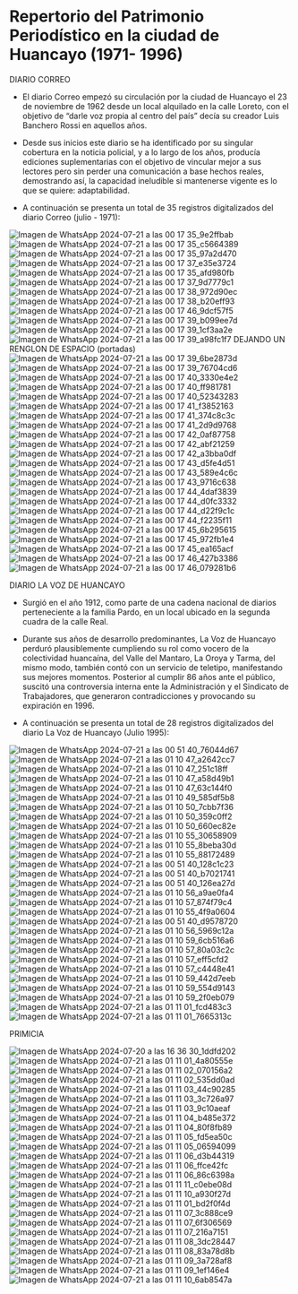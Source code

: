 # Repertorio del Patrimonio Periodístico en la ciudad de Huancayo (1971- 1996)

DIARIO CORREO

-	El diario Correo empezó su circulación por la ciudad de Huancayo el 23 de noviembre de 1962 desde un local alquilado en la calle Loreto, con el objetivo de “darle voz propia al centro del país” decía su creador Luis Banchero Rossi en aquellos años.
  
-	Desde sus inicios este diario se ha identificado por su singular cobertura en la noticia policial, y a lo largo de los años, producía ediciones suplementarias con el objetivo de vincular mejor a sus lectores pero sin perder una comunicación a base hechos reales, demostrando así, la capacidad ineludible si mantenerse vigente es lo que se quiere: adaptabilidad.
  
-	A continuación se presenta un total de 35 registros digitalizados del diario Correo (julio - 1971):

![Imagen de WhatsApp 2024-07-21 a las 00 17 35_9e2ffbab](https://github.com/user-attachments/assets/0dfad0b1-eff0-4718-9bf7-e2ed4e54ed64)
![Imagen de WhatsApp 2024-07-21 a las 00 17 35_c5664389](https://github.com/user-attachments/assets/486e0944-0459-4bba-af0b-8127b64b813a)
![Imagen de WhatsApp 2024-07-21 a las 00 17 35_97a2d470](https://github.com/user-attachments/assets/bdd831c6-f79b-4a98-ad73-ca5aea614c59)
![Imagen de WhatsApp 2024-07-21 a las 00 17 37_e35e3724](https://github.com/user-attachments/assets/33e63574-d62c-4310-9056-9bccc9266c06)
![Imagen de WhatsApp 2024-07-21 a las 00 17 35_afd980fb](https://github.com/user-attachments/assets/522957d0-17d4-4093-85cd-88fa56d3c121)
![Imagen de WhatsApp 2024-07-21 a las 00 17 37_9d7779c1](https://github.com/user-attachments/assets/1b8c300d-656b-4729-9709-7e347222aaf6)
![Imagen de WhatsApp 2024-07-21 a las 00 17 38_972d90ec](https://github.com/user-attachments/assets/0a7d8a0f-a5ed-40c7-bd5c-5350fb197c56)
![Imagen de WhatsApp 2024-07-21 a las 00 17 38_b20eff93](https://github.com/user-attachments/assets/b794634b-ee90-4886-8d50-a53919a2cc03)
![Imagen de WhatsApp 2024-07-21 a las 00 17 46_9dcf57f5](https://github.com/user-attachments/assets/730105e1-6a40-4d0a-95c7-bb95d154fa4f)
![Imagen de WhatsApp 2024-07-21 a las 00 17 39_b099ee7d](https://github.com/user-attachments/assets/f725646c-cd36-4307-bb69-1ffb94d866a3)
![Imagen de WhatsApp 2024-07-21 a las 00 17 39_1cf3aa2e](https://github.com/user-attachments/assets/403273b4-caec-4c8a-a4f3-7ab159022898)
![Imagen de WhatsApp 2024-07-21 a las 00 17 39_a98fc1f7](https://github.com/user-attachments/assets/993e5b15-3f5b-4dea-8387-5f7cf8580718)
DEJANDO UN RENGLON DE ESPACIO (portadas)
![Imagen de WhatsApp 2024-07-21 a las 00 17 39_6be2873d](https://github.com/user-attachments/assets/3329ad22-7347-4724-a20a-60bf767bbfd5)
![Imagen de WhatsApp 2024-07-21 a las 00 17 39_76704cd6](https://github.com/user-attachments/assets/ae6eee26-e228-4bf8-b3e7-53d9eb0202b3)
![Imagen de WhatsApp 2024-07-21 a las 00 17 40_3330e4e2](https://github.com/user-attachments/assets/82b5b1a6-7828-47e1-85ab-7dbe897c131e)
![Imagen de WhatsApp 2024-07-21 a las 00 17 40_ff981781](https://github.com/user-attachments/assets/81f9babd-1ae2-4f1b-95ce-3a0bf6867006)
![Imagen de WhatsApp 2024-07-21 a las 00 17 40_52343283](https://github.com/user-attachments/assets/015d615e-a234-40aa-8afb-e82537c802f7)
![Imagen de WhatsApp 2024-07-21 a las 00 17 41_f3852163](https://github.com/user-attachments/assets/d3061b51-c4ac-4dde-91b1-337c32aea861)
![Imagen de WhatsApp 2024-07-21 a las 00 17 41_374c8c3c](https://github.com/user-attachments/assets/1c2ce2d3-86fb-474e-a4ac-79a0e5354399)
![Imagen de WhatsApp 2024-07-21 a las 00 17 41_2d9d9768](https://github.com/user-attachments/assets/e50287ad-c84a-42d5-8c4e-c24a4c1f2e15)
![Imagen de WhatsApp 2024-07-21 a las 00 17 42_0af87758](https://github.com/user-attachments/assets/bfb7f19e-3617-4eb3-aa13-840868b468ba)
![Imagen de WhatsApp 2024-07-21 a las 00 17 42_abf21259](https://github.com/user-attachments/assets/7e075191-98b1-41d4-a762-c7d1c1ddf4b5)
![Imagen de WhatsApp 2024-07-21 a las 00 17 42_a3bba0df](https://github.com/user-attachments/assets/a335a07c-a6df-4863-91f6-26f53b2af0b4)
![Imagen de WhatsApp 2024-07-21 a las 00 17 43_d5fe4d51](https://github.com/user-attachments/assets/b87e3dff-9521-4a3c-ac1e-43f429bbbe24)
![Imagen de WhatsApp 2024-07-21 a las 00 17 43_589e4c6c](https://github.com/user-attachments/assets/7992bab0-d1fe-4656-9948-3134b621dbf5)
![Imagen de WhatsApp 2024-07-21 a las 00 17 43_9716c638](https://github.com/user-attachments/assets/e3074cda-5e04-4ca7-a813-e09d39b17951)
![Imagen de WhatsApp 2024-07-21 a las 00 17 44_4daf3839](https://github.com/user-attachments/assets/3215fa45-ec15-43cd-b701-069403a7f09d)
![Imagen de WhatsApp 2024-07-21 a las 00 17 44_d0fc3332](https://github.com/user-attachments/assets/b73dafbc-7a96-4407-9ff9-cb59d9b925d1)
![Imagen de WhatsApp 2024-07-21 a las 00 17 44_d22f9c1c](https://github.com/user-attachments/assets/3ac2b528-bb33-4055-ac42-d3bca36a7a7d)
![Imagen de WhatsApp 2024-07-21 a las 00 17 44_f2235f11](https://github.com/user-attachments/assets/302b6120-b67c-4f37-9b69-7e811efe2981)
![Imagen de WhatsApp 2024-07-21 a las 00 17 45_6b295615](https://github.com/user-attachments/assets/c888b4b4-d418-4f7f-a268-9e2eff74689c)
![Imagen de WhatsApp 2024-07-21 a las 00 17 45_972fb1e4](https://github.com/user-attachments/assets/414b3249-c5d7-4e81-b783-58e16375e496)
![Imagen de WhatsApp 2024-07-21 a las 00 17 45_ea165acf](https://github.com/user-attachments/assets/af3647fd-f4ec-4cda-b520-5b2042f68870)
![Imagen de WhatsApp 2024-07-21 a las 00 17 46_427b3386](https://github.com/user-attachments/assets/9ac122e4-5241-479f-b0fe-d9ee1d28739c)
![Imagen de WhatsApp 2024-07-21 a las 00 17 46_079281b6](https://github.com/user-attachments/assets/c3620900-7bf5-4c4f-8ed4-af2d4421b4b7)

DIARIO LA VOZ DE HUANCAYO

- Surgió en el año 1912, como parte de una cadena nacional de diarios perteneciente a la familia Pardo, en un local ubicado en la segunda cuadra de la calle Real.
  
-  Durante sus años de desarrollo predominantes, La Voz de Huancayo perduró plausiblemente cumpliendo su rol como vocero de la colectividad huancaína, del Valle del Mantaro, La Oroya y Tarma, del mismo modo, también contó con un servicio de teletipo, manifestando sus mejores momentos. Posterior al cumplir 86 años ante el público, suscitó una controversia interna ente la Administración y el Sindicato de Trabajadores, que generaron contradicciones y provocando su expiración en 1996.
  
- A continuación se presenta un total de 28 registros digitalizados del diario La Voz de Huancayo (Julio 1995):

![Imagen de WhatsApp 2024-07-21 a las 00 51 40_76044d67](https://github.com/user-attachments/assets/1f46baba-4f1b-41af-8fb1-df29d563d160)
![Imagen de WhatsApp 2024-07-21 a las 01 10 47_a2642cc7](https://github.com/user-attachments/assets/00b0c2be-37c7-4141-b7f1-2ef9ff4b6d08)
![Imagen de WhatsApp 2024-07-21 a las 01 10 47_251c18ff](https://github.com/user-attachments/assets/ef86b464-81dd-4ab8-b6b8-8b7d9b9dbe1c)
![Imagen de WhatsApp 2024-07-21 a las 01 10 47_a58d49b1](https://github.com/user-attachments/assets/76271010-bb3c-4c80-8e76-f8cefb52dbb3)
![Imagen de WhatsApp 2024-07-21 a las 01 10 47_63c144f0](https://github.com/user-attachments/assets/bb6e3852-e373-4317-abf7-4d1383e59d3b)
![Imagen de WhatsApp 2024-07-21 a las 01 10 49_585df5b8](https://github.com/user-attachments/assets/42802e3f-442c-4b2f-afac-fa719276a636)
![Imagen de WhatsApp 2024-07-21 a las 01 10 50_7cbb7f36](https://github.com/user-attachments/assets/dddea953-f120-42ac-bcab-a315a8a806d1)
![Imagen de WhatsApp 2024-07-21 a las 01 10 50_359c0ff2](https://github.com/user-attachments/assets/3ffa2bba-0f15-4762-8916-1c203e54e619)
![Imagen de WhatsApp 2024-07-21 a las 01 10 50_660ec82e](https://github.com/user-attachments/assets/cffea994-0b7a-4070-af4f-333b34823ff0)
![Imagen de WhatsApp 2024-07-21 a las 01 10 55_30658909](https://github.com/user-attachments/assets/29dab018-f90d-492b-a675-10607edf3ac1)
![Imagen de WhatsApp 2024-07-21 a las 01 10 55_8beba30d](https://github.com/user-attachments/assets/9a9502b0-2242-43d0-be7d-a6ba66272e9e)
![Imagen de WhatsApp 2024-07-21 a las 01 10 55_88172489](https://github.com/user-attachments/assets/c3797f2d-7fc5-4536-8872-bf3f83cc72b0)
![Imagen de WhatsApp 2024-07-21 a las 00 51 40_128c1c23](https://github.com/user-attachments/assets/2829d67c-0cce-4c3c-95db-968e0ed9a999)
![Imagen de WhatsApp 2024-07-21 a las 00 51 40_b7021741](https://github.com/user-attachments/assets/50de7e4b-831b-452f-be9c-d953efbcde94)
![Imagen de WhatsApp 2024-07-21 a las 00 51 40_126ea27d](https://github.com/user-attachments/assets/2f5f686f-f4f8-4c2d-8198-4ced473a0d18)
![Imagen de WhatsApp 2024-07-21 a las 01 10 56_a9ae0fa4](https://github.com/user-attachments/assets/9fbe3fd9-0270-4615-8368-c5d5a9bf077f)
![Imagen de WhatsApp 2024-07-21 a las 01 10 57_874f79c4](https://github.com/user-attachments/assets/bd223149-6451-4305-8a0e-1d3a89111604)
![Imagen de WhatsApp 2024-07-21 a las 01 10 55_4f9a0604](https://github.com/user-attachments/assets/81c1c2d5-f2b0-47db-94f3-0fa2fb533726)
![Imagen de WhatsApp 2024-07-21 a las 00 51 40_d9578720](https://github.com/user-attachments/assets/a5462b9b-2920-46f4-b266-2001d66b8865)
![Imagen de WhatsApp 2024-07-21 a las 01 10 56_5969c12a](https://github.com/user-attachments/assets/e28595c3-03f7-4aeb-afc7-688aa301817f)
![Imagen de WhatsApp 2024-07-21 a las 01 10 59_6cb516a6](https://github.com/user-attachments/assets/04adcdba-e538-4555-a821-665a986e69f8)
![Imagen de WhatsApp 2024-07-21 a las 01 10 57_80a03c2c](https://github.com/user-attachments/assets/c66accab-4e17-4cc5-bb70-1aa3f0564b21)
![Imagen de WhatsApp 2024-07-21 a las 01 10 57_eff5cfd2](https://github.com/user-attachments/assets/3380f65f-b428-4450-9a35-08ad1a3e68dd)
![Imagen de WhatsApp 2024-07-21 a las 01 10 57_c4448e41](https://github.com/user-attachments/assets/4c3eb9af-31dc-4693-bef2-e5d4ae94e0ef)
![Imagen de WhatsApp 2024-07-21 a las 01 10 59_442d7eeb](https://github.com/user-attachments/assets/7fdc062e-67ef-4deb-b99b-528d3320b477)
![Imagen de WhatsApp 2024-07-21 a las 01 10 59_554d9143](https://github.com/user-attachments/assets/31627bb5-886e-4254-a00f-60a8d68b5a0f)
![Imagen de WhatsApp 2024-07-21 a las 01 10 59_2f0eb079](https://github.com/user-attachments/assets/36cc879a-00be-4264-9fb0-8ed498de8b58)
![Imagen de WhatsApp 2024-07-21 a las 01 11 01_fcd483c3](https://github.com/user-attachments/assets/5c44c317-85f6-4ea7-8f6f-f2cb58d91520)
![Imagen de WhatsApp 2024-07-21 a las 01 11 01_7665313c](https://github.com/user-attachments/assets/027e35a5-3ce9-47b2-841b-9acf8a825a39)

PRIMICIA

![Imagen de WhatsApp 2024-07-20 a las 16 36 30_1ddfd202](https://github.com/user-attachments/assets/bcfef0cd-4844-4f87-8a5c-251259c197ae)
![Imagen de WhatsApp 2024-07-21 a las 01 11 01_4a80555e](https://github.com/user-attachments/assets/b1391ebb-4d87-4ceb-8a48-9a5b9abf0e1c)
![Imagen de WhatsApp 2024-07-21 a las 01 11 02_070156a2](https://github.com/user-attachments/assets/24aac8af-e911-4704-8f4c-fada93036c9e)
![Imagen de WhatsApp 2024-07-21 a las 01 11 02_535dd0ad](https://github.com/user-attachments/assets/4e162fdd-17c4-4f01-9c1c-0d685e39974d)
![Imagen de WhatsApp 2024-07-21 a las 01 11 03_44c90285](https://github.com/user-attachments/assets/fdeeb4df-f278-4864-a95c-5a12a5d17543)
![Imagen de WhatsApp 2024-07-21 a las 01 11 03_3c726a97](https://github.com/user-attachments/assets/0a18fe4d-2b60-41b4-a698-28c3d5aec3e1)
![Imagen de WhatsApp 2024-07-21 a las 01 11 03_9c10aeaf](https://github.com/user-attachments/assets/fa460e63-e75b-487e-8945-8692269bca85)
![Imagen de WhatsApp 2024-07-21 a las 01 11 04_b485e372](https://github.com/user-attachments/assets/6cbe7144-5d91-4917-80ea-c608042f0f98)
![Imagen de WhatsApp 2024-07-21 a las 01 11 04_80f8fb89](https://github.com/user-attachments/assets/d0788c65-4da2-4e64-a167-4148e18de04b)
![Imagen de WhatsApp 2024-07-21 a las 01 11 05_fd5ea50c](https://github.com/user-attachments/assets/6b3b2517-0e29-4cf5-922f-35802645a064)
![Imagen de WhatsApp 2024-07-21 a las 01 11 05_06594099](https://github.com/user-attachments/assets/d33bdbc7-6e98-49b4-ae89-9b1562d78319)
![Imagen de WhatsApp 2024-07-21 a las 01 11 06_d3b44319](https://github.com/user-attachments/assets/4ea7fd1d-31dc-4d0f-86ac-5c07fc6c0b61)
![Imagen de WhatsApp 2024-07-21 a las 01 11 06_ffce42fc](https://github.com/user-attachments/assets/bfd26c28-27ac-4a60-87f5-c5694e7a4b12)
![Imagen de WhatsApp 2024-07-21 a las 01 11 06_86c6398a](https://github.com/user-attachments/assets/f7ce0614-67b5-4ef7-8ac0-4d4d8f7ce649)
![Imagen de WhatsApp 2024-07-21 a las 01 11 11_c0ebe08d](https://github.com/user-attachments/assets/2cbf86ab-6dc6-4c88-acc3-50fc91b0113e)
![Imagen de WhatsApp 2024-07-21 a las 01 11 10_a930f27d](https://github.com/user-attachments/assets/b26e0881-ceaf-4f2e-80b6-d54908f653fb)
![Imagen de WhatsApp 2024-07-21 a las 01 11 01_bd2f0f4d](https://github.com/user-attachments/assets/1d0fad72-b8d4-4f62-95c0-250f8672f332)
![Imagen de WhatsApp 2024-07-21 a las 01 11 07_3c888ce9](https://github.com/user-attachments/assets/1649a393-dfec-4cb2-afc5-5d6ced486ad1)
![Imagen de WhatsApp 2024-07-21 a las 01 11 07_6f306569](https://github.com/user-attachments/assets/f70a8574-ab83-493d-93b1-8ec69bc522bf)
![Imagen de WhatsApp 2024-07-21 a las 01 11 07_216a7151](https://github.com/user-attachments/assets/3b735e2d-f657-4732-8638-64ccc7554d22)
![Imagen de WhatsApp 2024-07-21 a las 01 11 08_3dc28447](https://github.com/user-attachments/assets/d12e635f-8dfa-4770-bb68-2be139bf6c79)
![Imagen de WhatsApp 2024-07-21 a las 01 11 08_83a78d8b](https://github.com/user-attachments/assets/f6bd86a9-7cb2-407c-9d5a-8ca4ff26d897)
![Imagen de WhatsApp 2024-07-21 a las 01 11 09_3a728af8](https://github.com/user-attachments/assets/e5262fe2-168b-47ff-97df-ec03cde7c4ef)
![Imagen de WhatsApp 2024-07-21 a las 01 11 09_1ef146e4](https://github.com/user-attachments/assets/ca34f499-3971-4c2b-98d8-16d68a6e3149)
![Imagen de WhatsApp 2024-07-21 a las 01 11 10_6ab8547a](https://github.com/user-attachments/assets/32299422-89e3-423b-81ac-17ecde83421a)
